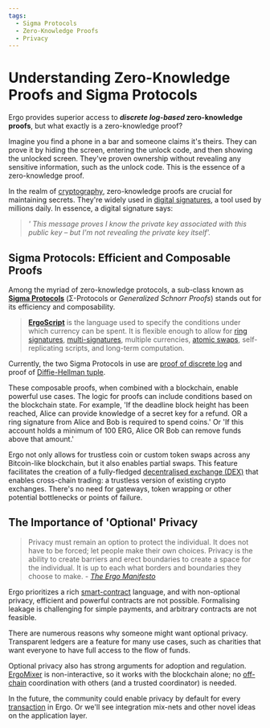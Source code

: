 ```yaml
---
tags:
  - Sigma Protocols
  - Zero-Knowledge Proofs
  - Privacy
---
```


# Understanding Zero-Knowledge Proofs and Sigma Protocols



Ergo provides superior access to ***discrete log-based* zero-knowledge proofs**, but what exactly is a zero-knowledge proof?

Imagine you find a phone in a bar and someone claims it's theirs. They can prove it by hiding the screen, entering the unlock code, and then showing the unlocked screen. They've proven ownership without revealing any sensitive information, such as the unlock code. This is the essence of a zero-knowledge proof.

In the realm of [cryptography](crypto.md), zero-knowledge proofs are crucial for maintaining secrets. They're widely used in [digital signatures](crypto.md#sigma-protocols), a tool used by millions daily. In essence, a digital signature says:

> *' This message proves I know the private key associated with this public key – but I'm not revealing the private key itself'.*


## Sigma Protocols: Efficient and Composable Proofs

Among the myriad of zero-knowledge protocols, a sub-class known as [**Sigma Protocols**](sigma.md) (Σ-Protocols or *Generalized Schnorr Proofs*) stands out for its efficiency and composability.

> [**ErgoScript**](ergoscript.md) is the language used to specify the conditions under which currency can be spent. It is flexible enough to allow for [ring signatures](ring.md), [multi-signatures](threshold.md), multiple currencies, [atomic swaps](atomic.md), self-replicating scripts, and long-term computation.

Currently, the two Sigma Protocols in use are [proof of discrete log](schnorr.md) and proof of [Diffie-Hellman tuple](diffie.md).


These composable proofs, when combined with a blockchain, enable powerful use cases. The logic for proofs can include conditions based on the blockchain state. For example, 'If the deadline block height has been reached, Alice can provide knowledge of a secret key for a refund. OR a ring signature from Alice and Bob is required to spend coins.' Or 'If this account holds a minimum of 100 ERG, Alice OR Bob can remove funds above that amount.'

Ergo not only allows for trustless coin or custom token swaps across any Bitcoin-like blockchain, but it also enables partial swaps. This feature facilitates the creation of a fully-fledged [decentralised exchange (DEX)](dex.md) that enables cross-chain trading: a trustless version of existing crypto exchanges. There's no need for gateways, token wrapping or other potential bottlenecks or points of failure.


## The Importance of 'Optional' Privacy

> Privacy must remain an option to protect the individual. It does not have to be forced; let people make their own choices. Privacy is the ability to create barriers and erect boundaries to create a space for the individual. It is up to each what borders and boundaries they choose to make. - [*The Ergo Manifesto*](https://ergoplatform.org/en/blog/2021-04-26-the-ergo-manifesto/)

Ergo prioritizes a rich [smart-contract](ergoscript.md) language, and with non-optional privacy, efficient and powerful contracts are not possible. Formalising leakage is challenging for simple payments, and arbitrary contracts are not feasible.

There are numerous reasons why someone might want optional privacy. Transparent ledgers are a feature for many use cases, such as charities that want everyone to have full access to the flow of funds.

Optional privacy also has strong arguments for adoption and regulation. [ErgoMixer](ergomixer.md) is non-interactive, so it works with the blockchain alone; no [off-chain](off-chain.md) coordination with others (and a trusted coordinator) is needed.

In the future, the community could enable privacy by default for every [transaction](transactions.md) in Ergo. Or we'll see integration mix-nets and other novel ideas on the application layer.
